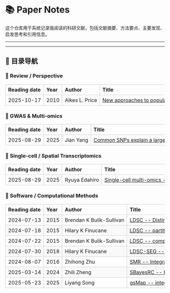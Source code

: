 # 📚 Paper Notes

这个仓库用于系统记录我阅读的科研文献，包括文献摘要、方法要点、主要发现、启发思考和引用信息。

---

---

## 🧩 目录导航

### 🧠 Review / Perspective

<style>
table {
  width: 100%;
  border-collapse: collapse;
}
th, td {
  border: 1px solid #ccc;
  padding: 6px 8px;
  text-align: left;
  white-space: nowrap;
}
tr:nth-child(even) {
  background-color: #f9f9f9;
}
</style>

<table>
  <thead>
    <tr>
      <th>Reading date</th>
      <th>Year</th>
      <th>Author</th>
      <th>Title</th>
    </tr>
  </thead>
  <tbody>
    <tr>
      <td>2025-10-17</td>
      <td>2010</td>
      <td>Alkes L. Price</td>
      <td>
        <a href="2025/2025-10-17_New_approaches_to_population_stratification_in_GWAS.md">
          New approaches to population stratification in GWAS
        </a>
      </td>
    </tr>
  </tbody>
</table>

### 🧬 GWAS & Multi-omics
<table>
  <thead>
    <tr>
      <th>Reading date</th>
      <th>Year</th>
      <th>Author</th>
      <th>Title</th>
    </tr>
  </thead>
  <tbody>
    <tr>
      <td>2025-08-29</td>
      <td>2025</td>
      <td>Jian Yang</td>
      <td>
        <a href="2025/2025-04-13_Common_SNPs_explain_a_large_proportion_of_the_heritability.md">
          Common SNPs explain a large proportion of the heritability
        </a>
      </td>
    </tr>
  </tbody>
</table>

### 🧬 Single-cell / Spatial Transcriptomics

<table>
  <thead>
    <tr>
      <th>Reading date</th>
      <th>Year</th>
      <th>Author</th>
      <th>Title</th>
    </tr>
  </thead>
  <tbody>
    <tr>
      <td>2025-08-29</td>
      <td>2025</td>
      <td>Ryuya Edahiro</td>
      <td>
        <a href="2025/2025-08-29_Deciphering_state-dependent_immune_features_from_multi-layer_omics_data_at_single-cell_resolution.md">
          Single-cell multi-omics -- immune features Japan
        </a>
      </td>
    </tr>
  </tbody>
</table>

### 🧰 Software / Computational Methods

<table>
  <thead>
    <tr>
      <th style="white-space:nowrap;">Reading date</th>
      <th style="white-space:nowrap;">Year</th>
      <th style="white-space:nowrap;">Author</th>
      <th style="white-space:nowrap;">Title</th>
    </tr>
  </thead>
  <tbody>
    <tr>
      <td style="white-space:nowrap;">2024-07-13</td>
      <td style="white-space:nowrap;">2015</td>
      <td style="white-space:nowrap;">Brendan K Bulik-Sullivan</td>
      <td style="white-space:nowrap;"><a href="2024/2024-07-13_LDSC.md">LDSC -- Distinguish confounding from polygenicity</a></td>
    </tr>
    <tr>
      <td style="white-space:nowrap;">2024-07-18</td>
      <td style="white-space:nowrap;">2015</td>
      <td style="white-space:nowrap;">Hilary K Finucane</td>
      <td style="white-space:nowrap;"><a href="2024/2024-07-18_LDSC_partitation_heritability.md">LDSC -- partitioning heritability by function annotation</a></td>
    </tr>
    <tr>
      <td style="white-space:nowrap;">2024-07-22</td>
      <td style="white-space:nowrap;">2015</td>
      <td style="white-space:nowrap;">Brendan K Bulik-Sullivan</td>
      <td style="white-space:nowrap;"><a href="2024/2024-07-22_LDSC_genetic_correlation.md">LDSC -- complex traits genetic correlations</a></td>
    </tr>
    <tr>
      <td style="white-space:nowrap;">2024-07-30</td>
      <td style="white-space:nowrap;">2018</td>
      <td style="white-space:nowrap;">Hilary K Finucane</td>
      <td style="white-space:nowrap;"><a href="2024/2024-07-30_LDSC-SEG.md">LDSC-SEG -- Heritability enrichment</a></td>
    </tr>
    <tr>
      <td style="white-space:nowrap;">2024-08-07</td>
      <td style="white-space:nowrap;">2016</td>
      <td style="white-space:nowrap;">Zhihong Zhu</td>
      <td style="white-space:nowrap;"><a href="2024/2024-08-07_SMR.md">SMR -- Integrat GWAS with eQTL</a></td>
    </tr>
    <tr>
      <td style="white-space:nowrap;">2025-03-14</td>
      <td style="white-space:nowrap;">2024</td>
      <td style="white-space:nowrap;">Zhili Zheng</td>
      <td style="white-space:nowrap;"><a href="2025/2025-03-14_SBayesRC.md">SBayesRC -- Leveraging functional annotations to improve polygenic prediction</a></td>
    </tr>
    <tr>
      <td style="white-space:nowrap;">2025-05-23</td>
      <td style="white-space:nowrap;">2025</td>
      <td style="white-space:nowrap;">Liyang Song</td>
      <td style="white-space:nowrap;"><a href="2025/2025-05-23_gsMap.md">gsMap -- integrate GWAS with spatial omics</a></td>
    </tr>
  </tbody>
</table>

